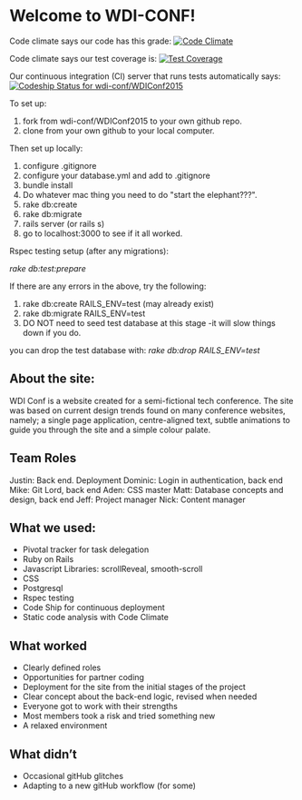 Welcome to WDI-CONF!
====================

Code climate says our code has this grade: [![Code Climate](https://codeclimate.com/repos/55541b8ae30ba016b90111bd/badges/8f997a923138bd9bfdbe/gpa.svg)](https://codeclimate.com/repos/55541b8ae30ba016b90111bd/feed)

Code climate says our test coverage is: [![Test Coverage](https://codeclimate.com/repos/55541b8ae30ba016b90111bd/badges/8f997a923138bd9bfdbe/coverage.svg)](https://codeclimate.com/repos/55541b8ae30ba016b90111bd/coverage)

Our continuous integration (CI) server that runs tests automatically says: [ ![Codeship Status for wdi-conf/WDIConf2015](https://codeship.com/projects/d6e13420-dc1b-0132-d98c-1e3fe125131b/status?branch=master)](https://codeship.com/projects/79879)

To set up:

1. fork from wdi-conf/WDIConf2015 to your own github repo.
2. clone from your own github to your local computer.

Then set up locally:

1. configure .gitignore
2. configure your database.yml and add to .gitignore
3. bundle install
4. Do whatever mac thing you need to do "start the elephant???".
5. rake db:create
6. rake db:migrate
7. rails server (or rails s)
8. go to localhost:3000 to see if it all worked.

Rspec testing setup (after any migrations):

*rake db:test:prepare*

If there are any errors in the above, try the following:

1. rake db:create RAILS_ENV=test  (may already exist)
2. rake db:migrate RAILS_ENV=test
3. DO NOT need to seed test database at this stage -it will slow things down if you do.

you can drop the test database with: *rake db:drop RAILS_ENV=test*




## About the site:
WDI Conf is a website created for a semi-fictional tech conference. The site was based on current design trends found on many conference websites, namely; a single page application, centre-aligned text, subtle animations to guide you through the site and a simple colour palate.

## Team Roles
Justin: Back end. Deployment
Dominic: Login in authentication, back end
Mike: Git Lord, back end
Aden: CSS master
Matt: Database concepts and design, back end
Jeff: Project manager
Nick: Content manager

## What we used:
- Pivotal tracker for task delegation
- Ruby on Rails
- Javascript Libraries: scrollReveal, smooth-scroll
- CSS
- Postgresql
- Rspec testing
- Code Ship for continuous deployment
- Static code analysis with Code Climate

## What worked 
- Clearly defined roles 
- Opportunities for partner coding
- Deployment for the site from the initial stages of the project
- Clear concept about the back-end logic, revised when needed
- Everyone got to work with their strengths
- Most members took a risk and tried something new
- A relaxed environment

## What didn’t
- Occasional gitHub glitches
- Adapting to a new gitHub workflow (for some)





